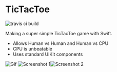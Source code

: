 TicTacToe
=========
![travis ci build](https://travis-ci.org/BayPhillips/TicTacToe.svg?branch=master)

Making a super simple TicTacToe game with Swift.
- Allows Human vs Human and Human vs CPU
- CPU is unbeatable
- Uses standard UIKit components

![Gif](http://myimg.us/images/09.21.14/45072.gif)
![Screenshot 1](http://myimg.us/images/09.21.14/45071.png)![Screenshot 2](http://myimg.us/images/09.21.14/45070.png)
